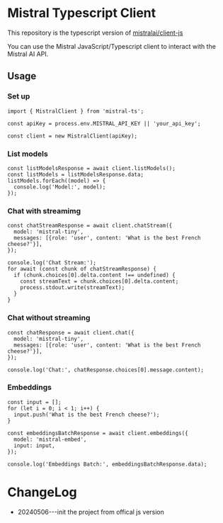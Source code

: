 # Mistral Typescript Client

This repository is the typescript version of [mistralai/client-js](https://github.com/mistralai/client-js)

You can use the Mistral JavaScript/Typescript client to interact with the Mistral AI API.

## Usage

### Set up

```
import { MistralClient } from 'mistral-ts';

const apiKey = process.env.MISTRAL_API_KEY || 'your_api_key';

const client = new MistralClient(apiKey);
```

### List models

```
const listModelsResponse = await client.listModels();
const listModels = listModelsResponse.data;
listModels.forEach((model) => {
  console.log('Model:', model);
});
```

### Chat with streamimg

```
const chatStreamResponse = await client.chatStream({
  model: 'mistral-tiny',
  messages: [{role: 'user', content: 'What is the best French cheese?'}],
});

console.log('Chat Stream:');
for await (const chunk of chatStreamResponse) {
  if (chunk.choices[0].delta.content !== undefined) {
    const streamText = chunk.choices[0].delta.content;
    process.stdout.write(streamText);
  }
}
```

### Chat without streaming

```
const chatResponse = await client.chat({
  model: 'mistral-tiny',
  messages: [{role: 'user', content: 'What is the best French cheese?'}],
});

console.log('Chat:', chatResponse.choices[0].message.content);
```

### Embeddings

```
const input = [];
for (let i = 0; i < 1; i++) {
  input.push('What is the best French cheese?');
}

const embeddingsBatchResponse = await client.embeddings({
  model: 'mistral-embed',
  input: input,
});

console.log('Embeddings Batch:', embeddingsBatchResponse.data);
```

# ChangeLog

- 20240506---init the project from offical js version
